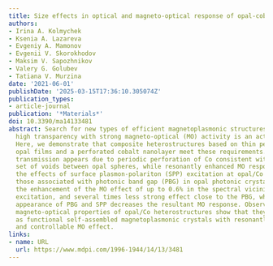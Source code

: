 ```yaml
---
title: Size effects in optical and magneto-optical response of opal-cobalt heterostructures
authors:
- Irina A. Kolmychek
- Ksenia A. Lazareva
- Evgeniy A. Mamonov
- Evgenii V. Skorokhodov
- Maksim V. Sapozhnikov
- Valery G. Golubev
- Tatiana V. Murzina
date: '2021-06-01'
publishDate: '2025-03-15T17:36:10.305074Z'
publication_types:
- article-journal
publication: '*Materials*'
doi: 10.3390/ma14133481
abstract: Search for new types of efficient magnetoplasmonic structures that combine
  high transparency with strong magneto-optical (MO) activity is an actual problem.
  Here, we demonstrate that composite heterostructures based on thin perfectly-arranged
  opal films and a perforated cobalt nanolayer meet these requirements. Anomalous
  transmission appears due to periodic perforation of Co consistent with the regular
  set of voids between opal spheres, while resonantly enhanced MO response involves
  the effects of surface plasmon-polariton (SPP) excitation at opal/Co interface or
  those associated with photonic band gap (PBG) in opal photonic crystals. We observed
  the enhancement of the MO effect of up to 0.6% in the spectral vicinity of the SPP
  excitation, and several times less strong effect close to the PBG, while the combined
  appearance of PBG and SPP decreases the resultant MO response. Observed resonant
  magneto-optical properties of opal/Co heterostructures show that they can be treated
  as functional self-assembled magnetoplasmonic crystals with resonantly enhanced
  and controllable MO effect.
links:
- name: URL
  url: https://www.mdpi.com/1996-1944/14/13/3481
---
```

